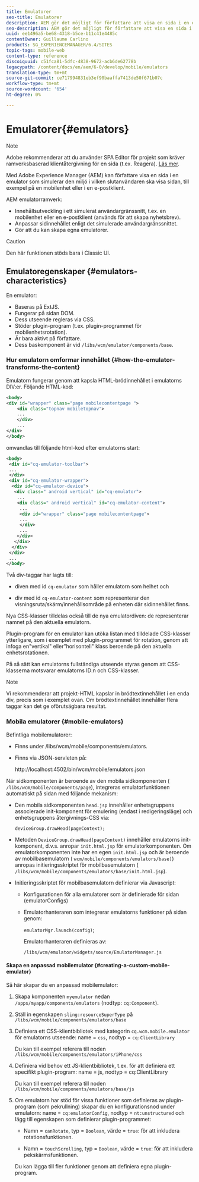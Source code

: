 ```yaml
---
title: Emulatorer
seo-title: Emulatorer
description: AEM gör det möjligt för författare att visa en sida i en emulator som simulerar den miljö i vilken slutanvändaren ska visa sidan
seo-description: AEM gör det möjligt för författare att visa en sida i en emulator som simulerar den miljö i vilken slutanvändaren ska visa sidan
uuid: ee1496a5-be68-4318-b5ce-b11c41e4485c
contentOwner: Guillaume Carlino
products: SG_EXPERIENCEMANAGER/6.4/SITES
topic-tags: mobile-web
content-type: reference
discoiquuid: c51fca81-5dfc-4838-9672-acb6de62778b
legacypath: /content/docs/en/aem/6-0/develop/mobile/emulators
translation-type: tm+mt
source-git-commit: ce717994831eb3ef90baaffa7413de50f671b07c
workflow-type: tm+mt
source-wordcount: '654'
ht-degree: 0%

---
```



# Emulatorer{#emulators}

>[!NOTE]
>
>Adobe rekommenderar att du använder SPA Editor för projekt som kräver ramverksbaserad klientåtergivning för en sida (t.ex. Reagera). [Läs mer](/help/sites-developing/spa-overview.md).

Med Adobe Experience Manager (AEM) kan författare visa en sida i en emulator som simulerar den miljö i vilken slutanvändaren ska visa sidan, till exempel på en mobilenhet eller i en e-postklient.

AEM emulatorramverk:

* Innehållsutveckling i ett simulerat användargränssnitt, t.ex. en mobilenhet eller en e-postklient (används för att skapa nyhetsbrev).
* Anpassar sidinnehållet enligt det simulerade användargränssnittet.
* Gör att du kan skapa egna emulatorer.

>[!CAUTION]
>
>Den här funktionen stöds bara i Classic UI.

## Emulatoregenskaper {#emulators-characteristics}

En emulator:

* Baseras på ExtJS.
* Fungerar på sidan DOM.
* Dess utseende regleras via CSS.
* Stöder plugin-program (t.ex. plugin-programmet för mobilenhetsrotation).
* Är bara aktivt på författare.
* Dess baskomponent är vid `/libs/wcm/emulator/components/base`.

### Hur emulatorn omformar innehållet {#how-the-emulator-transforms-the-content}

Emulatorn fungerar genom att kapsla HTML-brödinnehållet i emulatorns DIV:er. Följande HTML-kod:

```xml
<body>
<div id="wrapper" class="page mobilecontentpage ">
    <div class="topnav mobiletopnav">
    ...
    </div>
    ...
</div>
</body>
```

omvandlas till följande html-kod efter emulatorns start:

```xml
<body>
 <div id="cq-emulator-toolbar">
 ...
 </div>
 <div id="cq-emulator-wrapper">
  <div id="cq-emulator-device">
   <div class=" android vertical" id="cq-emulator">
    ...
    <div class=" android vertical" id="cq-emulator-content">
     ...
     <div id="wrapper" class="page mobilecontentpage">
     ...
     </div>
     ...
    </div>
   </div>
  </div>
 </div>
 ...
</body>
```

Två div-taggar har lagts till:

* diven med id `cq-emulator` som håller emulatorn som helhet och

* div med id `cq-emulator-content` som representerar den visningsruta/skärm/innehållsområde på enheten där sidinnehållet finns.

Nya CSS-klasser tilldelas också till de nya emulatordiven: de representerar namnet på den aktuella emulatorn.

Plugin-program för en emulator kan utöka listan med tilldelade CSS-klasser ytterligare, som i exemplet med plugin-programmet för rotation, genom att infoga en&quot;vertikal&quot; eller&quot;horisontell&quot; klass beroende på den aktuella enhetsrotationen.

På så sätt kan emulatorns fullständiga utseende styras genom att CSS-klasserna motsvarar emulatorns ID:n och CSS-klasser.

>[!NOTE]
>
>Vi rekommenderar att projekt-HTML kapslar in brödtextinnehållet i en enda div, precis som i exemplet ovan. Om brödtextinnehållet innehåller flera taggar kan det ge oförutsägbara resultat.

### Mobila emulatorer {#mobile-emulators}

Befintliga mobilemulatorer:

* Finns under /libs/wcm/mobile/components/emulators.
* Finns via JSON-servleten på:

   http://localhost:4502/bin/wcm/mobile/emulators.json

När sidkomponenten är beroende av den mobila sidkomponenten ( `/libs/wcm/mobile/components/page`), integreras emulatorfunktionen automatiskt på sidan med följande mekanism:

* Den mobila sidkomponenten `head.jsp` innehåller enhetsgruppens associerade init-komponent för emulering (endast i redigeringsläge) och enhetsgruppens återgivnings-CSS via:

   `deviceGroup.drawHead(pageContext);`

* Metoden `DeviceGroup.drawHead(pageContext)` innehåller emulatorns init-komponent, d.v.s. anropar `init.html.jsp` för emulatorkomponenten. Om emulatorkomponenten inte har en egen `init.html.jsp` och är beroende av mobilbasemulatorn ( `wcm/mobile/components/emulators/base)`) anropas initieringsskriptet för mobilbasemulatorn ( `/libs/wcm/mobile/components/emulators/base/init.html.jsp`).

* Initieringsskriptet för mobilbasemulatorn definierar via Javascript:

   * Konfigurationen för alla emulatorer som är definierade för sidan (emulatorConfigs)
   * Emulatorhanteraren som integrerar emulatorns funktioner på sidan genom:

      `emulatorMgr.launch(config)`;

      Emulatorhanteraren definieras av:

      `/libs/wcm/emulator/widgets/source/EmulatorManager.js`

#### Skapa en anpassad mobilemulator {#creating-a-custom-mobile-emulator}

Så här skapar du en anpassad mobilemulator:

1. Skapa komponenten `myemulator` nedan `/apps/myapp/components/emulators` (nodtyp: `cq:Component`).

1. Ställ in egenskapen `sling:resourceSuperType` på `/libs/wcm/mobile/components/emulators/base`

1. Definiera ett CSS-klientbibliotek med kategorin `cq.wcm.mobile.emulator` för emulatorns utseende: name = `css`, nodtyp = `cq:ClientLibrary`

   Du kan till exempel referera till noden `/libs/wcm/mobile/components/emulators/iPhone/css`

1. Definiera vid behov ett JS-klientbibliotek, t.ex. för att definiera ett specifikt plugin-program: name = js, nodtyp = cq:ClientLibrary

   Du kan till exempel referera till noden `/libs/wcm/mobile/components/emulators/base/js`

1. Om emulatorn har stöd för vissa funktioner som definieras av plugin-program (som pekrullning) skapar du en konfigurationsnod under emulatorn: name = `cq:emulatorConfig`, nodtyp = `nt:unstructured` och lägg till egenskapen som definierar plugin-programmet:

   * Namn = `canRotate`, typ = `Boolean`, värde = `true`: för att inkludera rotationsfunktionen.

   * Namn = `touchScrolling`, typ = `Boolean`, värde = `true`: för att inkludera pekskärmsfunktionen.

   Du kan lägga till fler funktioner genom att definiera egna plugin-program.

